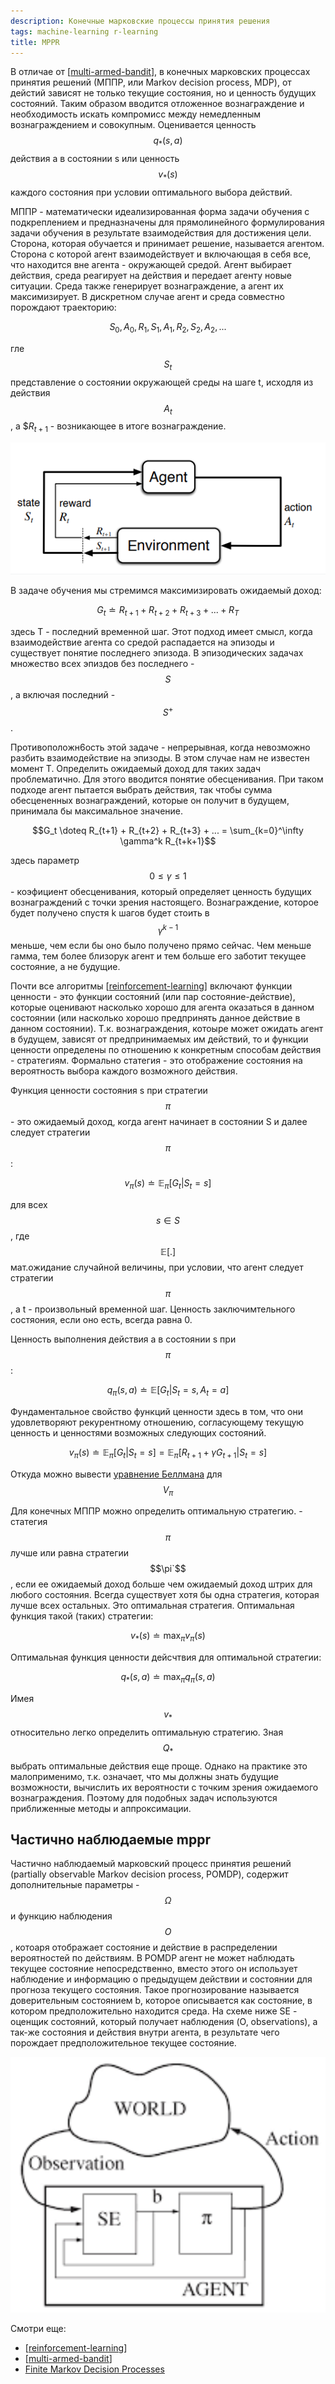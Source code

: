 ```yaml
---
description: Конечные марковские процессы принятия решения
tags: machine-learning r-learning
title: MPPR
---
```

В отличае от [[multi-armed-bandit]], в конечных марковских процессах принятия решений (МППР, или Markov decision process, MDP), от дейстий зависят не только текущие состояния, но и ценность будущих состояний. Таким образом вводится отложенное вознаграждение и необходимость искать компромисс между немедленным вознаграждением и совокупным. Оценивается ценность $$q_*(s, a)$$ действия a в состоянии s или ценность $$v_*(s)$$ каждого состояния при условии оптимального выбора действий.

МППР - математически идеализированная форма задачи обучения с подкреплением и предназначены для прямолинейного формулирования задачи обучения в результате взаимодействия для достижения цели. Сторона, которая обучается и принимает решение, называется агентом. Сторона с которой агент взаимодействует и включающая в себя все, что находится вне агента - окружающей средой. Агент выбирает действия, среда реагирует на действия и передает агенту новые ситуации. Среда также генерирует вознаграждение, а агент их максимизирует. В дискретном случае агент и среда совместно порождают траекторию:

$$S_0, A_0, R_1, S_1, A_1, R_2, S_2, A_2,...$$

гле $$S_t$$ представление о состоянии окружающей среды на шаге t, исходля из действия $$A_t$$, а $$R_{t+1}$ - возникающее в итоге вознаграждение.

![MDP example](../attachments/2023-01-01-23-22-28.png)

В задаче обучения мы стремимся максимизировать ожидаемый доход:

$$G_t \doteq R_{t+1} + R_{t+2} + R_{t+3} + ... + R_T$$

здесь T - последний временной шаг. Этот подход имеет смысл, когда взаимодействие агента со средой распадается на эпизоды и существует понятие последнего эпизода. В эпизодических задачах множество всех эпиздов без последнего - $$S$$, а включая последний - $$S^+$$.

Противоположн6ость этой задаче - непрерывная, когда невозможно разбить взаимодействие на эпизоды. В этом случае нам не известен момент T. Определить ожидаемый доход для таких задач проблематично. Для этого вводится понятие обесценивания. При таком подходе агент пытается выбрать действия, так чтобы сумма обесцененных вознаграждений, которые он получит в будущем, принимала бы максимальное значение.

$$G_t \doteq R_{t+1} + R_{t+2} + R_{t+3} + ... = \sum_{k=0}^\infty \gamma^k R_{t+k+1}$$

здесь параметр $$0 \leq \gamma \leq 1$$ - коэфициент обесценивания, который определяет ценность будущих вознаграждений с точки зрения настоящего. Вознаграждение, которое будет получено спустя k шагов будет стоить в $$\gamma^{k-1}$$ меньше, чем если бы оно было получено прямо сейчас. Чем меньше гамма, тем более близорук агент и тем больше его заботит текущее состояние, а не будущие.

Почти все алгоритмы [[reinforcement-learning]] включают функции ценности - это функции состояний (или пар состояние-действие), которые оценивают насколько хорошо для агента оказаться в данном состоянии (или насколько хорошо предпринять данное действие в данном состоянии). Т.к. вознаграждения, котоыре может ожидать агент в будущем, зависят от предпринимаемых им действий, то и функции ценности определены по отношению к конкретным способам действия - стратегиям. Формально статегия - это отображение состояния на вероятность выбора каждого возможного действия.

Функция ценности состояния s при стратегии $$\pi$$ - это ожидаемый доход, когда агент начинает в состоянии S и далее следует стратегии $$\pi$$:

$$v_{\pi}(s) \doteq \mathbb{E}_{\pi} [G_t|S_t=s]$$

для всех $$s \in S$$, где $$\mathbb{E}[.]$$ мат.ожидание случайной величины, при условии, что агент следует стратегии $$\pi$$, а t - произвольный временной шаг. Ценность заключимтельного состяония, если оно есть, всегда равна 0.

Ценность выполнения действия a в состоянии s при $$\pi$$:

$$q_{\pi}(s, a) \doteq \mathbb{E}[G_t|S_t=s, A_t=a]$$

Фундаментальное свойство функций ценности здесь в том, что они удовлетворяют рекурентному отношению, согласующему текущую ценность и ценностями возможных следующих состояний.

$$v_{\pi}(s) \doteq \mathbb{E}_{\pi} [G_t|S_t=s] = \mathbb{E}_{\pi} [R_{t+1} + \gamma G_{t+1}|S_t=s]$$

Откуда можно вывести [уравнение Беллмана](https://en.wikipedia.org/wiki/Bellman_equation) для $$V_{\pi}$$

Для конечных МППР можно определить оптимальную стратегию. - статегия $$\pi$$ лучше или равна стратегии $$\pi`$$, если ее ожидаемый доход больше чем ожидаемый доход штрих для любого состояния. Всегда существует хотя бы одна стратегия, которая лучше всех остальных. Это оптимальная стратегия. Оптимальная функция такой (таких) стратегии:

$$v_*(s) \doteq \max_{\pi} v_{\pi}(s)$$

Оптимальная функция ценности дейсчтвия для оптимальной стратегии:

$$q_*(s, a) \doteq \max_{\pi} q_{\pi}(s, a)$$

Имея $$v_*$$ относительно легко определить оптимальную стратегию. Зная $$Q_*$$ выбрать оптимальные действия еще проще. Однако на практике это малоприменимо, т.к. означает, что мы должны знать будущие возможности, вычислить их вероятности с точким зрения ожидаемого вознаграждения. Поэтому для подобных задач используются приближенные методы и аппроксимации.

## Частично наблюдаемые mppr

Частично наблюдаемый марковский процесс принятия решений (partially observable Markov decision process, POMDP), содержит дополнительные параметры - $$\Omega$$ и функцию наблюдения $$O$$, котоаря отображает состояние и действие в распределении вероятностей по действиям. В POMDP агент не может наблюдать текущее состояние непосредственно, вместо этого он использует наблюдение и информацию о предыдущем действии и состоянии для прогноза текущего состояния. Такое прогнозирование называется доверительным состоянием b, которое описывается как состояние, в котором предположительно находится среда. На схеме ниже SE - оценщик состояний, который получает наблюдения (O, observations), а так-же состояния и действия внутри агента, в результате чего порождает предположительное текущее состояние.

![POMDP](../attachments/2023-01-03-19-12-25.png)

Смотри еще:

- [[reinforcement-learning]]
- [[multi-armed-bandit]]
- [Finite Markov Decision Processes](https://towardsdatascience.com/introduction-to-reinforcement-learning-rl-part-3-finite-markov-decision-processes-51e1f8d3ddb7)

[//begin]: # "Autogenerated link references for markdown compatibility"
[multi-armed-bandit]: multi-armed-bandit "Multy armed bandits"
[reinforcement-learning]: ..%2Flists%2Freinforcement-learning "Reinforcement learning"
[//end]: # "Autogenerated link references"
[//begin]: # "Autogenerated link references for markdown compatibility"
[multi-armed-bandit]: multi-armed-bandit "Multy armed bandits"
[reinforcement-learning]: ../lists/reinforcement-learning "Reinforcement learning"
[reinforcement-learning]: ../lists/reinforcement-learning "Reinforcement learning"
[multi-armed-bandit]: multi-armed-bandit "Multy armed bandits"
[//end]: # "Autogenerated link references"